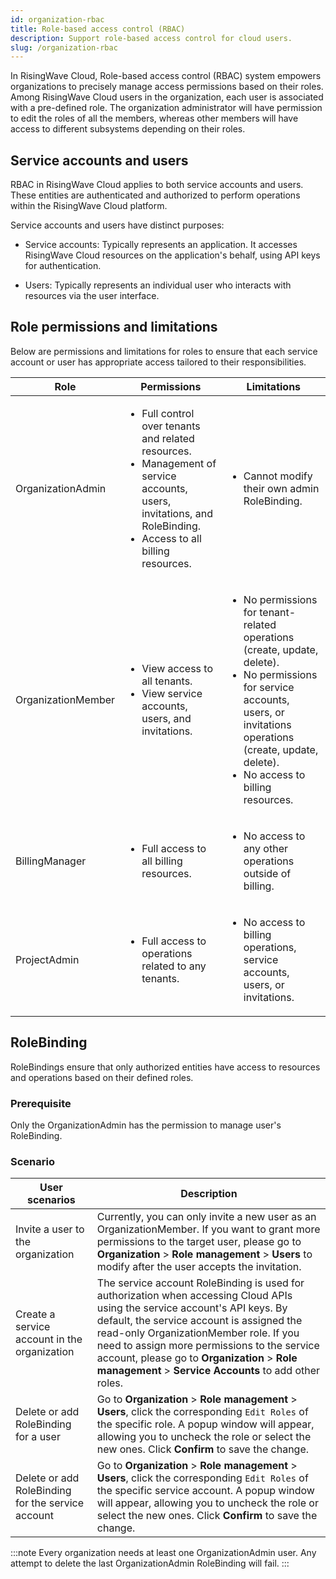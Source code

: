 ```yaml
---
id: organization-rbac
title: Role-based access control (RBAC)
description: Support role-based access control for cloud users.
slug: /organization-rbac
---
```


In RisingWave Cloud, Role-based access control (RBAC) system empowers organizations to precisely manage access permissions based on their roles. Among RisingWave Cloud users in the organization, each user is associated with a pre-defined role. The organization administrator will have permission to edit the roles of all the members, whereas other members will have access to different subsystems depending on their roles.

## Service accounts and users

RBAC in RisingWave Cloud applies to both service accounts and users. These entities are authenticated and authorized to perform operations within the RisingWave Cloud platform.

Service accounts and users have distinct purposes:

- Service accounts: Typically represents an application. It accesses RisingWave Cloud resources on the application's behalf, using API keys for authentication.

- Users: Typically represents an individual user who interacts with resources via the user interface.

## Role permissions and limitations

Below are permissions and limitations for roles to ensure that each service account or user has appropriate access tailored to their responsibilities.

| Role              | Permissions                                                                                             | Limitations                                                                                                                      |
|-------------------|---------------------------------------------------------------------------------------------------------|----------------------------------------------------------------------------------------------------------------------------------|
| OrganizationAdmin | <ul><li>Full control over tenants and related resources.</li><li>Management of service accounts, users, invitations, and RoleBinding.</li><li>Access to all billing resources.</li></ul> | <ul><li>Cannot modify their own admin RoleBinding.</li></ul>                                                                      |
| OrganizationMember| <ul><li>View access to all tenants.</li><li>View service accounts, users, and invitations.</li></ul>       | <ul><li>No permissions for tenant-related operations (create, update, delete).</li><li>No permissions for service accounts, users, or invitations operations (create, update, delete).</li><li>No access to billing resources.</li></ul> |
| BillingManager    | <ul><li>Full access to all billing resources.</li></ul>                                                   | <ul><li>No access to any other operations outside of billing.</li></ul>                                                            |
| ProjectAdmin      | <ul><li>Full access to operations related to any tenants.</li></ul>                                       | <ul><li>No access to billing operations, service accounts, users, or invitations.</li></ul>                                       |


## RoleBinding

RoleBindings ensure that only authorized entities have access to resources and operations based on their defined roles.

### Prerequisite

Only the OrganizationAdmin has the permission to manage user's RoleBinding.

### Scenario

| User scenarios                             | Description                                                                                                                                                                      |
|--------------------------------------------|----------------------------------------------------------------------------------------------------------------------------------------------------------------------------------|
| Invite a user to the organization               | Currently, you can only invite a new user as an OrganizationMember. If you want to grant more permissions to the target user, please go to **Organization** > **Role management** > **Users** to modify after the user accepts the invitation.                                     |
| Create a service account in the organization      | The service account RoleBinding is used for authorization when accessing Cloud APIs using the service account's API keys. By default, the service account is assigned the read-only OrganizationMember role. If you need to assign more permissions to the service account, please go to **Organization** > **Role management** > **Service Accounts** to add other roles. |
| Delete or add RoleBinding for a user       | Go to **Organization** > **Role management** > **Users**, click the corresponding `Edit Roles` of the specific role. A popup window will appear, allowing you to uncheck the role or select the new ones. Click **Confirm** to save the change. |
| Delete or add RoleBinding for the service account | Go to **Organization** > **Role management** > **Users**, click the corresponding `Edit Roles` of the specific service account. A popup window will appear, allowing you to uncheck the role or select the new ones. Click **Confirm** to save the change. |

:::note
Every organization needs at least one OrganizationAdmin user. Any attempt to delete the last OrganizationAdmin RoleBinding will fail.
:::
